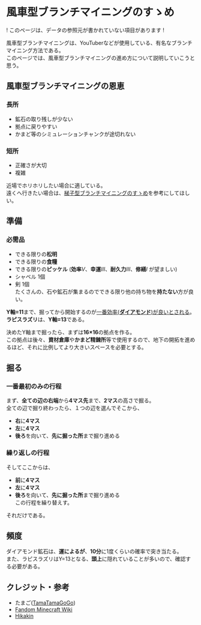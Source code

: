 # 風車型ブランチマイニングのすゝめ

! このページは、データの参照元が書かれていない項目があります !

風車型ブランチマイニングは、YouTuberなどが使用している、有名なブランチマイニング方法である。  
このページでは、風車型ブランチマイニングの進め方について説明していこうと思う。

## 風車型ブランチマイニングの恩恵
### 長所
 - 鉱石の取り残しが少ない
 - 拠点に戻りやすい
 - かまど等のシミュレーションチャンクが途切れない

### 短所
 - 正確さが大切
 - 複雑

近場でホリホリしたい場合に適している。  
遠くへ行きたい場合は、[梯子型ブランチマイニングのすゝめ](/wiki/how-to-mine-ladder)を参考にしてほしい。

## 準備
### 必需品
 - できる限りの**松明**
 - できる限りの**食糧**
 - できる限りの**ピッケル** (**効率**<i>Ⅴ</i>、**幸運**<i>Ⅲ</i>、**耐久力**<i>Ⅲ</i>、**修繕**<i>Ⅰ</i> が望ましい)
 - シャベル 1個
 - 剣 1個  
たくさんの、石や鉱石が集まるのでできる限り他の持ち物を**持たない**方が良い。

**Y軸=11**まで、掘ってから開始するのが[一番効率(**ダイアモンド**)が良いとされる](https://static.wikia.nocookie.net/minecraft_ja_gamepedia/images/c/ca/PercentOfOreByHeight.png/revision/latest?cb=20200220154930)。  
**ラピスラズリ**は、**Y軸=13**である。

決めたY軸まで掘ったら、まずは**16×16**の拠点を作る。  
この拠点は後々、**資材倉庫**や**かまど精錬所**等で使用するので、地下の開拓を進めるほど、それに比例してより大きいスペースを必要とする。

## 掘る
### 一番最初のみの行程
まず、**全ての辺の右端**から**4マス先**まで、**2マス**の高さで掘る。  
全ての辺で掘り終わったら、１つの辺を選んでそこから、
 - **右**に**4マス**
 - **左**に**4マス**
 - **後ろ**を向いて、**先に掘った所**まで掘り進める

### 繰り返しの行程
そしてここからは、
 - **前**に**4マス**
 - **左**に**4マス**
 - **後ろ**を向いて、**先に掘った所**まで掘り進める  
この行程を繰り替えす。  

それだけである。

## 頻度
ダイアモンド鉱石は、**運によるが**、**10分**に1度くらいの確率で突き当たる。  
また、ラピスラズリはY=13となる、**頭上**に隠れていることが多いので、確認する必要がある。

## クレジット・参考
 - たまご([TamaTamaGoGo](https://github.com/tamatamagogo))
 - [Fandom Minecraft Wiki](https://minecraft.fandom.com)
 - [Hikakin](https://youtube.com/watch)
